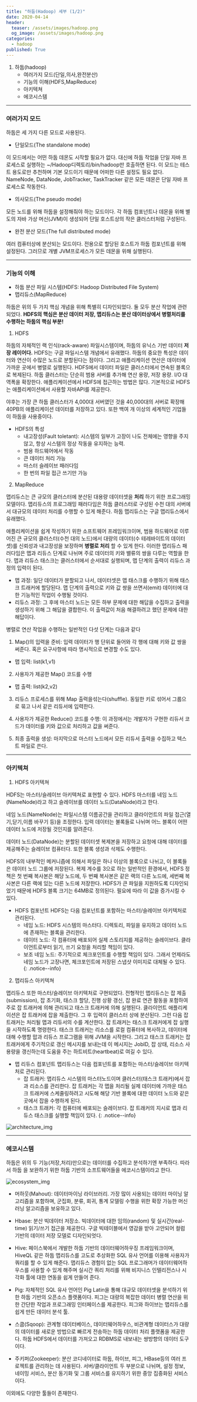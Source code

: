 ```yaml
---
title: "하둡(Hadoop) 세부 (1/2)"
date: 2020-04-14
header:
  teaser: /assets/images/hadoop.png
  og_image: /assets/images/hadoop.png
categories:
  - hadoop
published: True
---
```


1. 하둡(hadoop)
   * 여러가지 모드(단일,의사,완전분산)
   * 기능의 이해(HDFS,MapReduce)
   * 아키텍쳐
   * 에코시스템

---

### 여러가지 모드

하둡은 세 가지 다른 모드로 사용된다.

- 단일모드(The standalone mode)

이 모드에서는 어떤 하둡 데몬도 시작할 필요가 없다. 대신에 하둡 작업을 단일 자바 프로세스로 실행하는 ~/Hadoop디렉토리/bin/hadoop만 호출하면 된다. 이 모드는 테스트 용도로만 추천하며 기본 모드이기 때문에 어떠한 다른 설정도 필요 없다. NameNode, DataNode, JobTracker, TaskTracker 같은 모든 데몬은 단일 자바 프로세스로 작동한다.

- 의사모드(The pseudo mode)

모든 노드를 위해 하둡을 설정해줘야 하는 모드이다. 각 하둡 컴포넌트나 데몬을 위해 별도의 자바 가상 머신(JVM)이 생성되어 단일 호스트상의 작은 클러스터처럼 구성된다.

- 완전 분산 모드(The full distributed mode)

여러 컴퓨터상에 분산되는 모드이다. 전용으로 할당된 호스트가 하둡 컴포넌트를 위해 설정된다. 그러므로 개별 JVM프로세스가 모든 데몬을 위해 실행된다.


---

### 기능의 이해

- 하둡 분산 파일 시스템(HDFS: Hadoop Distributed File System)
- 맵리듀스(MapReduce)

하둡은 위의 두 가지 핵심 개념을 위해 특별히 디자인되었다. 둘 모두 분산 작업에 관련되었다. **HDFS의 핵심은 분산 데이터 저장, 맵리듀스는 분산 데이터상에서 병렬처리를 수행하는 하둡의 핵심 부분!**

1. HDFS

하둡의 자체적인 랙 인식(rack-aware) 파일시스템이며, 하둡의 유닉스 기반 데이터 **저장 레이어다.** HDFS는 구글 파일시스템 개념에서 유래했다. 하둡의 중요한 특성은 데이터와 연산이 수많은 노드로 분할된다는 점이다. 그리고 애플리케이션 연산은 데이터에 가까운 곳에서 병렬로 실행된다. HDFS에서 데이터 파일은 클러스터에서 연속된 블록으로 복제된다. 하둡 클러스터는 단순히 범용 서버를 추가해 연산 용량, 저장 용량. I/O 대역폭을 확장한다. 애플리케이션에서 HDFS에 접근하는 방법은 많다. 기본적으로 HDFS는 애플리케이션에서 사용할 자바API를 제공한다.

야후는 가장 큰 하둡 클러스터가 4,000대 서버였던 것을 40,000대의 서버로 확장해 40PB의 애플리케이션 데이터를 저장하고 있다. 또한 백여 개 이상의 세계적인 기업들이 하둡을 사용중이다.

- HDFS의 특성
  - 내고장성(Fault toletant): 시스템의 일부가 고장이 나도 전체에는 영향을 주지 않고, 항상 시스템의 정상 작동을 유지하는 능력.
  - 범용 하드웨어에서 작동
  - 큰 데이터 처리 가능
  - 마스터 슬레이브 패러다임
  - 한 번의 파일 접근 쓰기만 가능

2. MapReduce

맵리듀스는 큰 규모의 클러스터에 분산된 대용량 데이터셋을 **처리** 하기 위한 프로그래밍 모델이다. 맵리듀스의 프로그래밍 패러다임은 하둡 클러스터로 구성된 수천 대의 서버에서 대규모의 데이터 처리를 수행할 수 있게 해준다. 하둡 맵리듀스는 구글 맵리듀스에서 유래했다.

애플리케이션을 쉽게 작성하기 위한 소프트웨어 프레임워크이며, 범용 하드웨어로 이루어진 큰 규모의 클러스터(수천 대의 노드)에서 대량의 데이터(수 테레바이트의 데이터셋)를 신뢰성과 내고장성을 보장하며 **병렬로 처리** 할 수 있게 한다. 이러한 맵리듀스 패러다임은 맵과 리듀스 단계로 나뉘며 주로 데이터의 키와 밸류의 쌍을 다루는 역할을 한다. 맵과 리듀스 태스크는 클러스터에서 순서대로 실행되며, 맵 단계의 출력이 리듀스 과정의 입력이 된다.

- 맵 과정: 일단 데이터가 분할되고 나서, 데이터셋은 맵 태스크를 수행하기 위해 태스크 트래커에 할당된다. 맵 단계의 출력으로 키와 값 쌍을 쓰면서(emit) 데이터에 대한 기능적인 작업이 수행될 것이다.
- 리듀스 과정: 그 후에 마스터 노드는 모든 하부 문제에 대한 해답을 수집하고 출력을 생성하기 위해 그 해답을 결합한다. 이 출력값이 처음 해결하려고 했던 문제에 대한 해답이다.

병렬로 연산 작업을 수행하는 일반적인 다섯 단계는 다음과 같다

1. Map()의 입력을 준비: 입력 데이터가 행 단위로 들어와 각 행에 대해 키와 값 쌍을 써준다. 혹은 요구사항에 따라 명시적으로 변경할 수도 있다.
  - 맵 입력: list(k1,v1)

2. 사용자가 제공한 Map() 코드를 수행
  - 맵 출력: list(k2,v2)

3. 리듀스 프로세스를 위해 Map 출력을섞는다(shuffle). 동일한 키로 섞어서 그룹으로 묶고 나서 같은 리듀서에 입력한다.

4. 사용자가 제공한 Reduce() 코드를 수행: 이 과정에서는 개발자가 구현한 리듀서 코드가 데이터를 키와 값으로 처리하고 값을 써준다.

5. 최종 출력을 생성: 마지막으로 마스터 노드에서 모든 리듀서 출력을 수집하고 텍스트 파일로 쓴다.

---

### 아키텍쳐

1. HDFS 아키텍쳐

HDFS는 마스터/슬레이브 아키텍쳐로 표현할 수 있다. HDFS 마스터를 네임 노드(NameNode)라고 하고 슬레이브를 데이터 노드(DataNode)라고 한다.

네임 노드(NameNode)는 파일시스템 이름공간을 관리하고 클라이언트의 파일 접근(열기,닫기,이름 바꾸기 등)을 조정한다. 입력 데이터는 불록들로 나뉘며 어느 블록이 어떤 데이터 노드에 저장될 것인지를 알려준다.

데이터 노드(DataNode)는 분할된 데이터셋 복제본을 저장하고 요청에 대해 데이터를 제공해주는 슬레이브 컴퓨터다. 또한 블록 생성과 삭제도 수행한다.

HDFS의 내부적인 메커니즘에 의해서 파일은 하나 이상의 블록으로 나뉘고, 이 블록들은 데이터 노드 그룹에 저장된다. 복제 계수를 3으로 하는 일반적인 환경에서, HDFS 정책은 첫 번째 복사본은 해당 노드에, 두 번째 복사본은 같은 랙의 다른 노드에, 세번째 복사본은 다른 랙에 있는 다른 노드에 저장한다. HDFS가 큰 파일을 지원하도록 디자인되었기 때문에 HDFS 블록 크기는 64MB로 정의된다. 필요에 따라 이 값을 증가시킬 수 있다.

- HDFS 컴포넌트
HDFS는 다음 컴포넌트를 포함하는 마스터/슬레이브 아키텍처로 관리된다.
  - 네임 노드: HDFS 시스템의 마스터다. 디렉토리, 파일을 유지하고 데이터 노드에 존재하는 블록을 관리한다.
  - 데이터 노드: 각 컴퓨터에 배포되어 실제 스토리지를 제공하는 슬레이브다. 클라이언트로부터 읽기, 쓰기 요청을 처리할 책임이 있다.
  - 보조 네임 노드: 주기적으로 체크포인트를 수행할 책임이 있다. 그래서 언제라도 네임 노드가 고장나면, 체크포인트에 저장된 스냅샷 이미지로 대체될 수 있다.
{: .notice--info}

2. 맵리듀스 아키텍쳐

맵리듀스 또한 마스터/슬레이브 아키텍처로 구현되었다. 전형적인 맵리듀스는 잡 제출(submission), 잡 초기화, 태스크 할당, 진행 상황 갱신, 잡 완료 연관 활동을 포함하여 주로 잡 트래커에 의해 관리되고 태스크 트래커에 의해 실행된다. 클라이언트 애플리케이션은 잡 트래커에 잡을 제출한다. 그 후 입력이 클러스터 상에 분산된다. 그런 다음 잡 트래커는 처리될 맵과 리듀서의 수를 계산한다. 잡 트래커는 태스크 트래커에게 잡 실행을 시작하도록 명령한다. 태스크 트래커는 리소스를 로컬 컴퓨터에 복사하고, 데이터에 대해 수행할 맙과 리듀스 프로그램을 위해 JVM을 시작한다. 그리고 태스크 트래커는 잡 트래커에게 주기적으로 갱신 메시지를 보내는데 이 메시지는 JobID, 잡 상태, 리소스 사용량을 갱신하는데 도움을 주는 하트비트(heartbeat)로 여길 수 있다.

- 맵 리듀스 컴포넌트
맵리듀스는 다음 컴포넌트를 포함하는 마스터/슬레이브 아키텍처로 관리된다.
  - 잡 트래커: 맵리듀스 시스템의 마스터노드이며 클러스터(태스크 트래커)에서 잡과 리소스를 관리한다. 잡 트래커는 각 맵을 처리될 실제 데이터에 가까운 태스크 트래커에 스케줄링하려고 시도해 해당 기반 블록에 대한 데이터 노드와 같은 곳에서 잡을 수행하게 된다.
  - 태스크 트래커: 각 컴퓨터에 배포되는 슬레이브다. 잡 트래커의 지시로 맵과 리듀스 태스크를 실행할 책임이 있다.
{: .notice--info}

![architecture_img](/assets/images/hadoop_architecture.png)

---

### 에코시스템

하둡은 위의 두 기능(저장,처리)만으로는 데이터를 수집하고 분석하기엔 부족하다. 따라서 하둡 을 보완하기 위한 하둡 기반의 소프트웨어들을 에코시스템이라고 한다.

![ecosystem_img](/assets/images/hadoop_ecosystem.png)


- 머하웃(Mahout): 데이터마이닝 라이브러리. 가장 많이 사용되는 데이터 마이닝 알고리즘을 포함하며, 군집화, 분류, 회귀, 통계 모델링 수행을 위한 확장 가능한 머신러닝 알고리즘을 보유하고 있다.

- Hbase: 분산 빅데이터 저장소. 빅데이터에 대한 임의(random) 및 실시간(real-time) 읽기/쓰기 접근을 제공한다. 구글 빅테이블에서 영감을 받아 고안되어 컬럼 기반의 데이터 저장 모델로 디자인되엇다.

- Hive: 페이스북에서 개발한 하둡 기반의 데이터웨어하우징 프레임워크이며, HiveQL 같은 하둡 맵리듀스를 고도로 추상화한 SQL 유사 언어를 이용해 사용자가 쿼리를 할 수 있게 해준다. 맵리듀스 경험이 없는 SQL 프로그래머가 데이터웨어하우스를 사용할 수 있게 해주며 실시간 쿼리 처리를 위해 비지니스 인텔리전스나 시각화 툴에 대한 연동을 쉽게 만들어 준다.

- Pig: 자체적인 SQL 유사 언어인 Pig Latin을 통해 대규모 데이터셋을 분석하기 위한 하둡 기반의 오픈소스 플랫폼이다. 피그는 대량의 복잡한 데이터 병렬 연산을 위한 간단한 작업과 프로그래밍 인터페이스를 제공한다. 피그와 하이브는 맵리듀스를 쉽게 만든 데이터 분석 툴.

- 스쿱(Sqoop): 관계형 데이터베이스, 데이터웨어하우스, 비관계형 데이터스가 대량의 데이터를 새로운 방법으로 빠르게 전송하는 하둡 데이터 처리 플랫폼을 제공한다. 하둡 HDFS에서 데이터를 가져오고 RDBMS로 내보내는 쌍방향의 데이터 도구이다.

- 주키퍼(Zookeeper): 분산 코디네이터로 하둡, 하이브, 피그, HBase등의 여러 프로젝트를 관리하는 데 사용된다. 서버/클라이언트 두 부분으로 나뉘며, 설정 정보, 네이밍 서비스, 분산 동기화 및 그룹 서비스를 유지하기 위한 중앙 집중화된 서비스이다.

이외에도 다양한 툴들이 존재한다.
